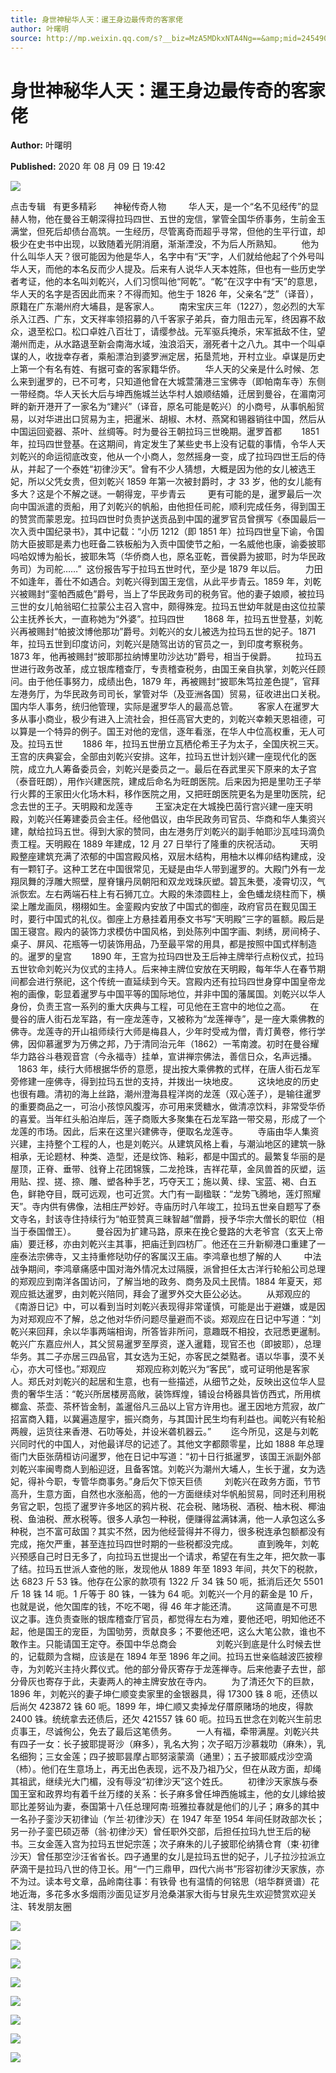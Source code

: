 ```yaml
---
title: 身世神秘华人天：暹王身边最传奇的客家佬
author: 叶曙明
source: http://mp.weixin.qq.com/s?__biz=MzA5MDkxNTA4Ng==&amp;mid=2454909837&amp;idx=1&amp;sn=55367214e38fb94b7dceb553418c846a&amp;chksm=87a23becb0d5b2fa215e8797d4aa3882ed8a8851e42791f565fa88ccdfd9481fdcfed44e977f&poc_token=HJ_Do2ejHyO-wNZGG8Q1S8FdPgy1YBBEob-nUEme
---
```


# 身世神秘华人天：暹王身边最传奇的客家佬

**Author:** 叶曙明

**Published:** 2020 年 08 月 09 日 19:42

![](https://mmbiz.qpic.cn/mmbiz_gif/Ljib4So7yuWiatGiapD46vqo7m44T8eaq8ibBdQ4X4vb5IjbXPz1oqBTMviaFP6jIJyQee86FMQ2piadtP4aLUjhJk5g/640?wx_fmt=gif)

点击专辑   有更多精彩       神秘传奇人物         华人天，是一个“名不见经传”的显赫人物，他在曼谷王朝深得拉玛四世、五世的宠信，掌管全国华侨事务，生前金玉满堂，但死后却债台高筑。一生经历，尽管离奇而超乎寻常，但他的生平行谊，却极少在史书中出现，以致随着光阴消磨，渐渐湮没，不为后人所熟知。        他为什么叫华人天？很可能因为他是华人，名字中有“天”字，人们就给他起了个外号叫华人天，而他的本名反而少人提及。后来有人说华人天本姓陈，但也有一些历史学者考证，他的本名叫刘乾兴，人们习惯叫他“阿乾”。“乾”在汉字中有“天”的意思，华人天的名字是否因此而来？不得而知。他生于 1826 年，父亲名“芝”（译音），原籍在广东潮州府大埔县，是客家人。        南宋宝庆三年（1227），忽必烈的大军杀入江西、广东，文天祥率领招募的八千客家子弟兵，奋力阻击元军，终因寡不敌众，退至松口。松口卓姓八百壮丁，请缨参战。元军驱兵掩杀，宋军抵敌不住，望潮州而走，从水路退至新会南海水域，浊浪滔天，溺死者十之八九。其中一个叫卓谋的人，收拢幸存者，乘船漂泊到婆罗洲定居，拓垦荒地，开村立业。卓谋是历史上第一个有名有姓、有据可查的客家籍华侨。        华人天的父亲是什么时候、怎么来到暹罗的，已不可考，只知道他曾在大城萱蒲港三宝佛寺（即帕南车寺）东侧一带经商。华人天长大后与坤西施城兰达华村人娘顺结婚，迁居到曼谷，在湄南河畔的新开港开了一家名为“建兴”（译音，原名可能是乾兴）的小商号，从事帆船贸易，以对华进出口贸易为主，把暹米、胡椒、木材、燕窝和锡器销往中国，然后从中国运回瓷器、茶叶、丝绸等。时为曼谷王朝拉玛三世晚期。暹罗首都        1851 年，拉玛四世登基。在这期间，肯定发生了某些史书上没有记载的事情，令华人天刘乾兴的命运彻底改变，他从一个小商人，忽然摇身一变，成了拉玛四世王后的侍从，并起了一个泰姓“初律沙天”。曾有不少人猜想，大概是因为他的女儿被选王妃，所以父凭女贵，但刘乾兴 1859 年第一次被封爵时，才 33 岁，他的女儿能有多大？这是个不解之谜。一朝得宠，平步青云         更有可能的是，暹罗最后一次向中国派遣的贡船，用了刘乾兴的帆船，由他担任司舵，顺利完成任务，得到国王的赞赏而蒙恩宠。拉玛四世时负责护送贡品到中国的暹罗官员曾撰写《泰国最后一次入贡中国纪录书》，其中记载：“小历 1212（即 1851 年）拉玛四世皇下谕，令国防大臣披耶是素力也旺备二铁板船为入贡中国使节之船，一名威他也康，谕委披耶吗哈奴博为船长，披耶朱笃（华侨商人也，原名亚乾，晋侯爵为披耶，时为华民政务司）为司舵……”  这份报告写于拉玛五世时代，至少是 1879 年以后。        力田不如逢年，善仕不如遇合。刘乾兴得到国王宠信，从此平步青云。1859 年，刘乾兴被赐封“銮帕西威色”爵号，当上了华民政务司的税务官。他的妻子娘顺，被拉玛三世的女儿帕翁昭仁拉蒙公主召入宫中，颇得殊宠。拉玛五世幼年就是由这位拉蒙公主抚养长大，一直称她为“外婆”。拉玛四世        1868 年，拉玛五世登基，刘乾兴再被赐封“帕披汶博他那功”爵号。刘乾兴的女儿被选为拉玛五世的妃子。1871 年，拉玛五世到印度访问，刘乾兴是随驾出访的官员之一，到印度考察税务。1873 年，他再被赐封“披耶那拉纳博里叻沙达功”爵号，相当于侯爵。        拉玛五世进行政务改革，成立银库稽查厅，专责稽查税务，由国王亲自执掌，刘乾兴任顾问。由于他任事努力，成绩出色，1879 年，再被赐封“披耶朱笃拉差色提”，官拜左港务厅，为华民政务司司长，掌管对华（及亚洲各国）贸易，征收进出口关税。国内华人事务，统归他管理，实际是暹罗华人的最高总管。        客家人在暹罗大多从事小商业，极少有进入上流社会，担任高官大吏的，刘乾兴幸赖天恩祖德，可以算是一个特异的例子。国王对他的宠信，逐年看涨，在华人中位高权重，无人可及。拉玛五世        1886 年，拉玛五世册立瓦栖伦希王子为太子，全国庆祝三天。王宫的庆典宴会，全部由刘乾兴安排。这年，拉玛五世计划兴建一座现代化的医院，成立九人筹备委员会，刘乾兴是委员之一。最后在吞武里买下原来的太子宫（泰音旺朗），用作兴建医院，建成后命名为旺朗医院。后来因为把是里叻王子举行火葬的王家田火化场木料，移作医院之用，又把旺朗医院更名为是里叻医院，纪念去世的王子。天明殿和龙莲寺         王室决定在大城挽巴茵行宫兴建一座天明殿，刘乾兴任筹建委员会主任。经他倡议，由华民政务司官员、华商和华人集资兴建，献给拉玛五世。得到大家的赞同，由左港务厅刘乾兴的副手帕耶沙瓦哇玛滴负责工程。天明殿在 1889 年建成，12 月 27 日举行了隆重的庆祝活动。        天明殿整座建筑充满了浓郁的中国宫殿风格，双层木结构，用柚木以榫卯结构建成，没有一颗钉子。这种工艺在中国很常见，无疑是由华人带到暹罗的。大殿门外有一龙翔凤舞的浮雕大照壁，屋脊镶丹凤朝阳和双龙戏珠灰塑。碧瓦朱甍，凌霄切汉，气派恢宏。左右两端石柱上有石狮兀立。大殿的朱漆圆柱上，金色蟠龙绕柱而下，横梁上雕龙画凤，栩栩如生。金銮殿内安放了中国式的御座，政府官员在觐见国王时，要行中国式的礼仪。御座上方悬挂着用泰文书写“天明殿”三字的匾额。殿后是国王寝宫。殿内的装饰力求模仿中国风格，到处陈列中国字画、刺绣，房间椅子、桌子、屏风、花瓶等一切装饰用品，乃至最平常的用具，都是按照中国式样制造的。暹罗的皇宫        1890 年，王宫为拉玛四世及王后神主牌举行点粉仪式，拉玛五世钦命刘乾兴为仪式的主持人。后来神主牌位安放在天明殿，每年华人在春节期间都会进行祭祀，这个传统一直延续到今天。宫殿内还有拉玛四世身穿中国皇帝龙袍的画像，彰显着暹罗与中国平等的国际地位，并非中国的藩属国。刘乾兴以华人身份，负责王宫一系列的重大庆典与工程，可见他在王宫中的地位之高。        在曼谷的唐人街石龙军路，有一座龙莲寺，又被称为“龙莲禅寺”，是一座大乘佛教的佛寺。龙莲寺的开山祖师续行大师是梅县人，少年时受戒为僧，青灯黄卷，修行学佛，因仰慕暹罗为万佛之邦，乃于清同治元年（1862）一苇南渡。初时在曼谷耀华力路谷斗巷观音宫（今永福寺）挂单，宣讲禅宗佛法，善信日众，名声远播。       1863 年，续行大师根据华侨的意愿，提出按大乘佛教的式样，在唐人街石龙军旁修建一座佛寺，得到拉玛五世的支持，并拨出一块地皮。        这块地皮的历史也很有趣。清初的海上丝路，潮州澄海县程洋岗的龙莲（双心莲子），是输往暹罗的重要商品之一，可治小孩惊风腹泻，亦可用来煲糖水，做清凉饮料，非常受华侨的喜爱。当年红头船泊岸后，莲子商贩大多聚集在石龙军路一带交易，形成了一个龙莲的市场。因此，后来在这里兴建佛寺，便取名龙莲寺。        寺庙由华人集资兴建，主持整个工程的人，也是刘乾兴。从建筑风格上看，与潮汕地区的建筑一脉相承，无论题材、种类、造型，还是纹饰、釉彩，都是中国式的。最繁复华丽的是屋顶，正脊、垂带、戗脊上花团锦簇，二龙抢珠，吉祥花草，金凤兽首的灰塑，运用贴、捏、搓、捺、雕、塑各种手艺，巧夺天工；施以黄、绿、宝蓝、褐、白五色，鲜艳夺目，既可远观，也可近赏。大门有一副楹联：“龙势飞腾地，莲灯照耀天”。寺内供有佛像，法相庄严妙好。寺庙历时八年竣工，拉玛五世亲自题写了泰文寺名，封该寺住持续行为“帕亚赞真三昧智越”僧爵，授予华宗大僧长的职位（相当于泰国僧王）。        曼谷因为扩建马路，原来在挽仑曼路的大老爷宫（玄天上帝庙）要迁移，亦由刘乾兴主其事，把庙迁到四枋厂。他还在三升新柳港口重建了一座泰法宗佛寺，又主持重修哒叻仔的客属汉王庙。李鸿章也想了解的人         中法战争期间，李鸿章痛感中国对海外情况太过隔膜，派曾担任太古洋行轮船公司总理的郑观应到南洋各国访问，了解当地的政务、商务及风土民情。1884 年夏天，郑观应抵达暹罗，由刘乾兴陪同，拜会了暹罗外交大臣公必达。        从郑观应的《南游日记》中，可以看到当时刘乾兴表现得非常谨慎，可能是出于避嫌，或是因为对郑观应不了解，总之他对华侨问题尽量避而不谈。郑观应在日记中写道：“刘乾兴来回拜，余以华事两端相询，所答皆非所问，意趣既不相投，衣冠悉更暹制。乾兴广东嘉应州人，其父贸易暹罗至厚资，遂入暹籍，现官丕也（即披耶），总理华务。其二子亦居三四品官，其女选为王妃，亦客民之桀黠者。语以华事，漠不关心，亦大可怪也。”郑观应            郑观应称刘乾兴为“客民”，或可证明他是客家人。郑氏对刘乾兴的起居和生意，也有一些描述，从细节之处，反映出这位华人显贵的奢华生活：“乾兴所居楼房高敞，装饰辉煌，铺设台椅器具皆仿西式，所用槟榔盒、茶壶、茶杯皆金制，盖暹俗凡三品以上官方许用也。暹王因地方荒寂，故广招富商入籍，以冀遍造屋宇，振兴商务，与其国计民生均有利益也。闻乾兴有轮船两艘，运货往来香港、石叻等处，并设米砻机器云。”        迄今所见，这是与刘乾兴同时代的中国人，对他最详尽的记述了。其他文字都颇零星，比如 1888 年总理衙门大臣张荫桓访问暹罗，他在日记中写道：“初十日行抵暹罗，该国王派副外部刘乾兴率闽粤商人到船迎迓，且备客馆。刘乾兴为潮州大埔人，生长于暹，女为选妃，得补今职，专管华商事务。”身后欠下惊天巨债         刘乾兴在政务方面，节节高升，生意方面，自然也水涨船高，他的一方面继续对华帆船贸易，同时还利用税务官之职，包揽了暹罗许多地区的鸦片税、花会税、赌场税、酒税、柚木税、椰油税、鱼油税、蔗水税等。很多人承包一种税，便赚得盆满钵满，他一人承包这么多种税，岂不富可敌国？其实不然，因为他经营得并不得力，很多税连承包额都没有完成，拖欠严重，甚至连拉玛四世时期的一些税都没完成。        直到晚年，刘乾兴预感自己时日无多了，向拉玛五世提出一个请求，希望在有生之年，把欠款一事了结。拉玛五世派人查他的账，发现他从 1889 年至 1893 年间，共欠下的税款，达 6823 斤 53 铢。他存在公家的款项有 1322 斤 34 铢 50 呃，抵消后还欠 5501 斤 18 铢 14 呃。1 斤等于 80 铢，一铢为 64 呃。刘乾兴一个月的薪金是 10 斤，也就是说，他欠国库的钱，不吃不喝，得 46 年才能还清。        这简直是不可思议之事。连负责查账的银库稽查厅官员，都觉得左右为难，要他还吧，明知他还不起，他是国王的宠臣，为国劬劳，贡献良多；不要他还吧，这么大笔公款，谁也不敢作主。只能请国王定夺。泰国中华总商会                刘乾兴到底是什么时候去世的，记载颇为含糊，应该是在 1894 年至 1896 年之间。拉玛五世亲临越波匹披穆寺，为刘乾兴主持火葬仪式。他的部分骨灰寄存于龙莲禅寺。后来他妻子去世，部分骨灰也寄存于此，夫妻两人的神主牌安放在寺内。        为了清还欠下的巨款，1896 年，刘乾兴的妻子坤仁顺变卖家里的金银器具，得 17300 铢 8 呃，还债以后尚欠 423872 铢 60 呃。1899 年，坤仁顺又卖掉龙仔厝原赌场的地皮，得款 2400 铢。统统拿去还债后，还欠 421557 铢 60 呃。拉玛五世念在刘乾兴生前忠贞事王，尽诚徇公，免去了最后这笔债务。        一人有福，牵带满屋。刘乾兴共有四子一女：长子披耶提哥沙（麻多），乳名大狗；次子昭万沙慕栽叻（麻朱），乳名细狗；三女金莲；四子披耶昙摩占耶努滚蒙滴（通里）；五子披耶威戍沙空滴（杮）。他们在生意场上，再无出色表现，远不及乃祖乃父，但在从政方面，却绳其祖武，继续光大门楣，没有辱没“初律沙天”这个姓氏。        初律沙天家族与泰国王室和政界均有着千丝万缕的关系：长子麻多曾任坤西施城主，他的女儿嫁给披耶比差努讪为妻，泰国第十八任总理阿南·班雅拉春就是他们的儿子；麻多的其中一名孙子銮沙天初律讪（乍兰·初律沙天）在 1947 年至 1954 年间任财政部次长；另一孙子銮巴硕迈蒂（翁·初律沙天）曾任职外交部，后担任拉玛九世王后的秘书。三女金莲入宫为拉玛五世妃宗莲；次子麻朱的儿子披耶伦纳猜仓育（束·初律沙天）曾任那空沙汪省省长。四子通里的女儿是拉玛五世的妃子，儿子拉沙拉派立萨滴干是拉玛八世的侍卫长。用“一门三鼎甲，四代六尚书”形容初律沙天家族，亦不为过。读本号文章，品岭南往事：有铁骨 也有温情的何铭思（培华群贤谱）花地近海，多花多水多烟雨沙面见证岁月沧桑湛家大街与甘泉先生欢迎赞赏欢迎关注、转发朋友圈

![](https://mmbiz.qpic.cn/mmbiz_jpg/PJWG74pLsMZBQ9fvQxq5TtCxVKZgsn0QpzeLcppfUbLSBHXVZktvPeG0OGgd3FBrM80flneabI2PH0XJZlRrWg/640)

![](https://mmbiz.qpic.cn/mmbiz_jpg/PJWG74pLsMZBQ9fvQxq5TtCxVKZgsn0QibgYQ2y266eAoQvgAYibmnqY73YrH0ZnMnFyXyEPic7dxegotwojsJM5w/640)

![](https://mmbiz.qpic.cn/mmbiz_jpg/PJWG74pLsMZBQ9fvQxq5TtCxVKZgsn0QJUM8XVb2PfUsZSYkOhicMhheiaxLTgvxYIZR5ic0ayDceZ191tOicaa53w/640)

![](https://mmbiz.qpic.cn/mmbiz_png/Ljib4So7yuWiaJULibTHr3C8ibMFuqSUINCCenWDpTtapZ54wmdIeeYDwLSTCnSWxcYJKmS2xJwMZRazWZvACWEBLg/640?wx_fmt=png)

![](https://mmbiz.qpic.cn/mmbiz_jpg/PJWG74pLsMZBQ9fvQxq5TtCxVKZgsn0QBEVNVar2icUVJeDIqDMGl2DRqT9XGHwLbAZbTdsicibBJ0kXhupicZHhyg/640)

![](https://mmbiz.qpic.cn/mmbiz_png/Ljib4So7yuWiaJULibTHr3C8ibMFuqSUINCCs3WPMX64Yv6Kpt1YglV7ONqH6G1D6sPB9Gvd1vvL00EHctKqkNIUAA/640?wx_fmt=png)

![](https://mmbiz.qpic.cn/mmbiz_jpg/PJWG74pLsMZBQ9fvQxq5TtCxVKZgsn0Q0aJI8wvXMkAV1LMdPpaxZEG0xAG6zYUa5YehlIKx1ibXSIn4ice5rfsg/640)

![](https://mmbiz.qpic.cn/mmbiz_jpg/PJWG74pLsMZBQ9fvQxq5TtCxVKZgsn0QFvBpk9YoZPV0ia0Svbx0VNlU5FiakDubUCebr2RYdUWr5jjSXm1jy9RQ/640)
